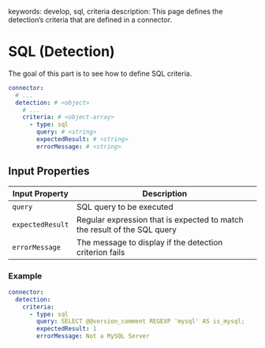 keywords: develop, sql, criteria
description: This page defines the detection’s criteria that are defined in a connector.

# SQL (Detection)

The goal of this part is to see how to define SQL criteria.

```yaml
connector:
  # ...
  detection: # <object>
    # ...
    criteria: # <object-array>
      - type: sql
        query: # <string>
        expectedResult: # <string>
        errorMessage: # <string>
```

## Input Properties

| Input Property   | Description                                                              |
| ---------------- | ------------------------------------------------------------------------ |
| `query`          | SQL query to be executed                                                 |
| `expectedResult` | Regular expression that is expected to match the result of the SQL query |
| `errorMessage`   | The message to display if the detection criterion fails                  |

### Example

```yaml
connector:
  detection:
    criteria:
      - type: sql
        query: SELECT @@version_comment REGEXP 'mysql' AS is_mysql;
        expectedResult: 1
        errorMessage: Not a MySQL Server
```

